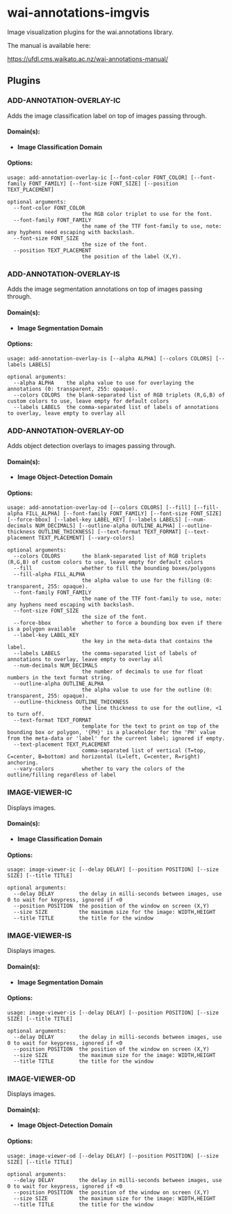 # wai-annotations-imgvis
Image visualization plugins for the wai.annotations library.

The manual is available here:

https://ufdl.cms.waikato.ac.nz/wai-annotations-manual/

## Plugins
### ADD-ANNOTATION-OVERLAY-IC
Adds the image classification label on top of images passing through.

#### Domain(s):
- **Image Classification Domain**

#### Options:
```
usage: add-annotation-overlay-ic [--font-color FONT_COLOR] [--font-family FONT_FAMILY] [--font-size FONT_SIZE] [--position TEXT_PLACEMENT]

optional arguments:
  --font-color FONT_COLOR
                        the RGB color triplet to use for the font.
  --font-family FONT_FAMILY
                        the name of the TTF font-family to use, note: any hyphens need escaping with backslash.
  --font-size FONT_SIZE
                        the size of the font.
  --position TEXT_PLACEMENT
                        the position of the label (X,Y).
```

### ADD-ANNOTATION-OVERLAY-IS
Adds the image segmentation annotations on top of images passing through.

#### Domain(s):
- **Image Segmentation Domain**

#### Options:
```
usage: add-annotation-overlay-is [--alpha ALPHA] [--colors COLORS] [--labels LABELS]

optional arguments:
  --alpha ALPHA    the alpha value to use for overlaying the annotations (0: transparent, 255: opaque).
  --colors COLORS  the blank-separated list of RGB triplets (R,G,B) of custom colors to use, leave empty for default colors
  --labels LABELS  the comma-separated list of labels of annotations to overlay, leave empty to overlay all
```

### ADD-ANNOTATION-OVERLAY-OD
Adds object detection overlays to images passing through.

#### Domain(s):
- **Image Object-Detection Domain**

#### Options:
```
usage: add-annotation-overlay-od [--colors COLORS] [--fill] [--fill-alpha FILL_ALPHA] [--font-family FONT_FAMILY] [--font-size FONT_SIZE] [--force-bbox] [--label-key LABEL_KEY] [--labels LABELS] [--num-decimals NUM_DECIMALS] [--outline-alpha OUTLINE_ALPHA] [--outline-thickness OUTLINE_THICKNESS] [--text-format TEXT_FORMAT] [--text-placement TEXT_PLACEMENT] [--vary-colors]

optional arguments:
  --colors COLORS       the blank-separated list of RGB triplets (R,G,B) of custom colors to use, leave empty for default colors
  --fill                whether to fill the bounding boxes/polygons
  --fill-alpha FILL_ALPHA
                        the alpha value to use for the filling (0: transparent, 255: opaque).
  --font-family FONT_FAMILY
                        the name of the TTF font-family to use, note: any hyphens need escaping with backslash.
  --font-size FONT_SIZE
                        the size of the font.
  --force-bbox          whether to force a bounding box even if there is a polygon available
  --label-key LABEL_KEY
                        the key in the meta-data that contains the label.
  --labels LABELS       the comma-separated list of labels of annotations to overlay, leave empty to overlay all
  --num-decimals NUM_DECIMALS
                        the number of decimals to use for float numbers in the text format string.
  --outline-alpha OUTLINE_ALPHA
                        the alpha value to use for the outline (0: transparent, 255: opaque).
  --outline-thickness OUTLINE_THICKNESS
                        the line thickness to use for the outline, <1 to turn off.
  --text-format TEXT_FORMAT
                        template for the text to print on top of the bounding box or polygon, '{PH}' is a placeholder for the 'PH' value from the meta-data or 'label' for the current label; ignored if empty.
  --text-placement TEXT_PLACEMENT
                        comma-separated list of vertical (T=top, C=center, B=bottom) and horizontal (L=left, C=center, R=right) anchoring.
  --vary-colors         whether to vary the colors of the outline/filling regardless of label
```

### IMAGE-VIEWER-IC
Displays images.

#### Domain(s):
- **Image Classification Domain**

#### Options:
```
usage: image-viewer-ic [--delay DELAY] [--position POSITION] [--size SIZE] [--title TITLE]

optional arguments:
  --delay DELAY        the delay in milli-seconds between images, use 0 to wait for keypress, ignored if <0
  --position POSITION  the position of the window on screen (X,Y)
  --size SIZE          the maximum size for the image: WIDTH,HEIGHT
  --title TITLE        the title for the window
```

### IMAGE-VIEWER-IS
Displays images.

#### Domain(s):
- **Image Segmentation Domain**

#### Options:
```
usage: image-viewer-is [--delay DELAY] [--position POSITION] [--size SIZE] [--title TITLE]

optional arguments:
  --delay DELAY        the delay in milli-seconds between images, use 0 to wait for keypress, ignored if <0
  --position POSITION  the position of the window on screen (X,Y)
  --size SIZE          the maximum size for the image: WIDTH,HEIGHT
  --title TITLE        the title for the window
```

### IMAGE-VIEWER-OD
Displays images.

#### Domain(s):
- **Image Object-Detection Domain**

#### Options:
```
usage: image-viewer-od [--delay DELAY] [--position POSITION] [--size SIZE] [--title TITLE]

optional arguments:
  --delay DELAY        the delay in milli-seconds between images, use 0 to wait for keypress, ignored if <0
  --position POSITION  the position of the window on screen (X,Y)
  --size SIZE          the maximum size for the image: WIDTH,HEIGHT
  --title TITLE        the title for the window
```

